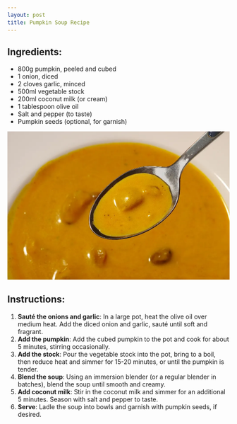 ```yaml
---
layout: post 
title: Pumpkin Soup Recipe
---
```


## Ingredients:
- 800g pumpkin, peeled and cubed
- 1 onion, diced
- 2 cloves garlic, minced
- 500ml vegetable stock
- 200ml coconut milk (or cream)
- 1 tablespoon olive oil
- Salt and pepper (to taste)
- Pumpkin seeds (optional, for garnish)

![Pumpkin Soup](/assets/images/pumpkin_soup.webp)

## Instructions:
1. **Sauté the onions and garlic**: In a large pot, heat the olive oil over medium heat. Add the diced onion and garlic, sauté until soft and fragrant.
2. **Add the pumpkin**: Add the cubed pumpkin to the pot and cook for about 5 minutes, stirring occasionally.
3. **Add the stock**: Pour the vegetable stock into the pot, bring to a boil, then reduce heat and simmer for 15-20 minutes, or until the pumpkin is tender.
4. **Blend the soup**: Using an immersion blender (or a regular blender in batches), blend the soup until smooth and creamy.
5. **Add coconut milk**: Stir in the coconut milk and simmer for an additional 5 minutes. Season with salt and pepper to taste.
6. **Serve**: Ladle the soup into bowls and garnish with pumpkin seeds, if desired.
